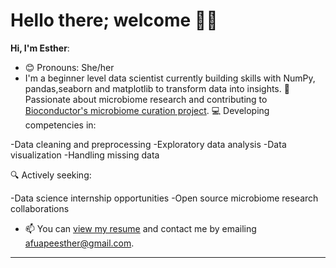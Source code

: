 # Hello there; welcome 👋🏾

**Hi, I'm Esther**:
- 😊 Pronouns: She/her
- I'm a beginner level data scientist currently building skills with NumPy, pandas,seaborn and matplotlib to transform data into insights.
🧪 Passionate about microbiome research and contributing to [Bioconductor's microbiome curation project](https://bugsigdb.org/Main_Page).
💻 Developing competencies in:

-Data cleaning and preprocessing
-Exploratory data analysis
-Data visualization
-Handling missing data

🔍 Actively seeking:

-Data science internship opportunities
-Open source microbiome research collaborations
- 📫 You can [view my resume](https://drive.google.com/file/d/1YUF_JMOdzjo5zfX9zx6_sZrXOcWzgrN8/view?usp=drive_link) and contact me by emailing afuapeesther@gmail.com.

---
